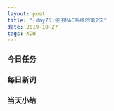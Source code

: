 ```yaml
---  
layout: post  
title: "(day75)使用MAC系统的第2天"   
date: 2019-10-27
tags: XDH    
---  
```


### 今日任务

### 每日新词

### 当天小结
                 

    
